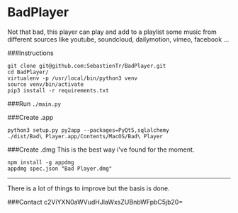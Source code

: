 # BadPlayer

Not that bad, this player can play and add to a playlist some music from different sources like youtube, soundcloud, dailymotion, vimeo, facebook ...


###Instructions
```
git clone git@github.com:SebastienTr/BadPlayer.git
cd BadPlayer/
virtualenv -p /usr/local/bin/python3 venv
source venv/bin/activate
pip3 install -r requirements.txt
```

###Run
`./main.py`

###Create .app
```
python3 setup.py py2app --packages=PyQt5,sqlalchemy
./dist/Bad\ Player.app/Contents/MacOS/Bad\ Player
```

###Create .dmg
This is the best way i've found for the moment.

```
npm install -g appdmg
appdmg spec.json "Bad Player.dmg"
```
---------------------

There is a lot of things to improve but the basis is done.

###Contact
c2ViYXN0aWVudHJlaWxsZUBnbWFpbC5jb20=